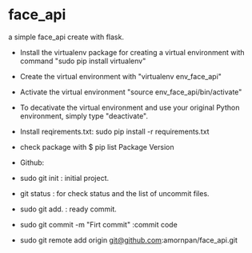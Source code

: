 # face_api
a simple face_api create with flask.
- Install the virtualenv package for creating a virtual environment with command "sudo pip install virtualenv"
- Create the virtual environment with "virtualenv env_face_api"
- Activate the virtual environment "source env_face_api/bin/activate"
- To decativate the virtual environment and use your original Python environment, simply type "deactivate".
- Install reqirements.txt: sudo pip install -r requirements.txt
- check package with $ pip list Package Version

- Github: 
- sudo git init : initial project.
- git status : for check status and the list of uncommit files.
- sudo git add. : ready commit.
- sudo git commit -m "Firt commit" :commit code
- sudo git remote add origin git@github.com:amornpan/face_api.git
